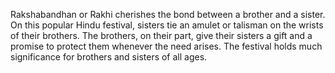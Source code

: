 
Rakshabandhan or Rakhi cherishes the bond between a brother and a sister. On this popular Hindu festival, sisters tie an amulet or talisman on the wrists of their brothers. The brothers, on their part, give their sisters a gift and a promise to protect them whenever the need arises. The festival holds much significance for brothers and sisters of all ages.


